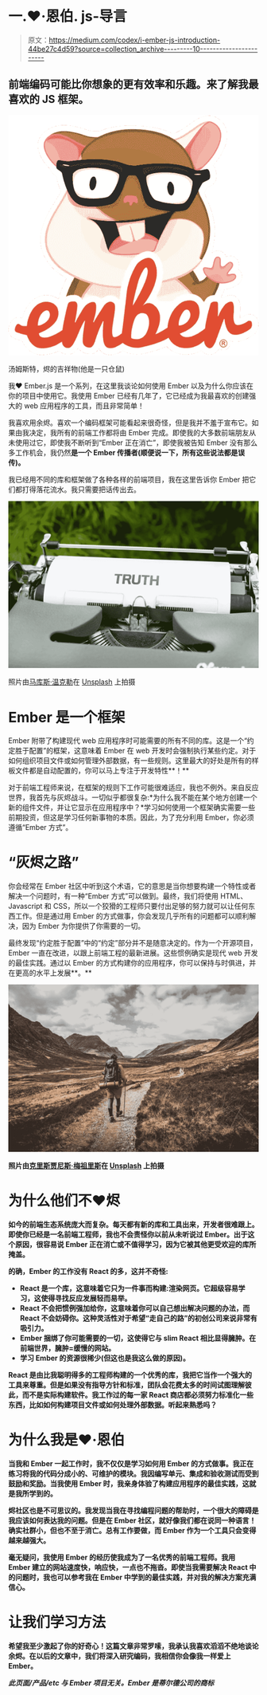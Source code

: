 # 一.❤·恩伯. js-导言

> 原文：<https://medium.com/codex/i-ember-js-introduction-44be27c4d59?source=collection_archive---------10----------------------->

## 前端编码可能比你想象的更有效率和乐趣。来了解我最喜欢的 JS 框架。

![](img/655cd3a2a74cc0c5808cbc5d1cebc107.png)

汤姆斯特，烬的吉祥物(他是一只仓鼠)

我❤ Ember.js 是一个系列，在这里我谈论如何使用 Ember 以及为什么你应该在你的项目中使用它。我使用 Ember 已经有几年了，它已经成为我最喜欢的创建强大的 web 应用程序的工具，而且非常简单！

我喜欢用余烬。喜欢一个编码框架可能看起来很奇怪，但是我并不羞于宣布它。如果由我决定，我所有的前端工作都将由 Ember 完成。即使我的大多数前端朋友从未使用过它，即使我不断听到“Ember 正在消亡”，即使我被告知 Ember 没有那么多工作机会，我仍然**是一个 Ember 传播者(顺便说一下，所有这些说法都是误传)。**

我已经用不同的库和框架做了各种各样的前端项目，我在这里告诉你 Ember 把它们都打得落花流水。我只需要把话传出去。

![](img/c4709ecb92a63cf32cd3381344fa62fd.png)

照片由[马库斯·温克勒](https://unsplash.com/@markuswinkler?utm_source=unsplash&utm_medium=referral&utm_content=creditCopyText)在 [Unsplash](https://unsplash.com/s/photos/truth?utm_source=unsplash&utm_medium=referral&utm_content=creditCopyText) 上拍摄

# Ember 是一个框架

Ember 附带了构建现代 web 应用程序时可能需要的所有不同的库。这是一个“约定胜于配置”的框架，这意味着 Ember 在 web 开发时会强制执行某些约定。对于如何组织项目文件或如何管理外部数据，有一些规则。这里最大的好处是所有的样板文件都是自动配置的，你可以马上专注于开发特性**！**

对于前端工程师来说，在框架的规则下工作可能很难适应，我也不例外。来自反应世界，我首先与灰烬战斗。一切似乎都很复杂:*为什么我不能在某个地方创建一个新的组件文件，并让它显示在应用程序中？*学习如何使用一个框架确实需要一些前期投资，但这是学习任何新事物的本质。因此，为了充分利用 Ember，你必须遵循“Ember 方式”。

# “灰烬之路”

你会经常在 Ember 社区中听到这个术语，它的意思是当你想要构建一个特性或者解决一个问题时，有一种“Ember 方式”可以做到。最终，我们将使用 HTML、Javascript 和 CSS，所以一个狡猾的工程师只要付出足够的努力就可以让任何东西工作。但是通过用 Ember 的方式做事，你会发现几乎所有的问题都可以顺利解决，因为 Ember 为你提供了你需要的一切。

最终发现“约定胜于配置”中的“约定”部分并不是随意决定的。作为一个开源项目，Ember 一直在改进，以跟上前端工程的最新进展。这些惯例确实是现代 web 开发的最佳实践。通过以 Ember 的方式构建你的应用程序，你可以保持与时俱进，并在更高的水平上发展**。**

**![](img/6d98b8a7eb8e28a1fb655693147f0947.png)**

**照片由[克里斯贾尼斯·梅祖里斯](https://unsplash.com/@krisijanis?utm_source=unsplash&utm_medium=referral&utm_content=creditCopyText)在 [Unsplash](https://unsplash.com/s/photos/way?utm_source=unsplash&utm_medium=referral&utm_content=creditCopyText) 上拍摄**

# **为什么他们不❤烬**

**如今的前端生态系统庞大而复杂。每天都有新的库和工具出来，开发者很难跟上。即使你已经是一名前端工程师，我也不会责怪你以前从未听说过 Ember。出于这个原因，很容易说 Ember 正在消亡或不值得学习，因为它被其他更受欢迎的库所掩盖。**

**的确，Ember 的工作没有 React 的多，这并不奇怪:**

*   **React 是一个库，这意味着它只为一件事而构建:渲染网页。它超级容易学习，这使得寻找反应发展轻而易举。**
*   **React 不会把惯例强加给你，这意味着你可以自己想出解决问题的办法，而 React 不会妨碍你。这种灵活性对于希望“走自己的路”的初创公司来说非常有吸引力。**
*   **Ember 捆绑了你可能需要的一切，这使得它与 slim React 相比显得臃肿。在前端世界，臃肿=缓慢的网站。**
*   **学习 Ember 的资源很稀少(但这也是我这么做的原因)。**

**React 是由比我聪明得多的工程师构建的一个优秀的库，我把它当作一个强大的工具来尊重。但是如果没有指导方针和标准，团队会花费太多的时间试图理解彼此，而不是实际构建软件。我工作过的每一家 React 商店都必须努力标准化一些东西，比如如何构建项目文件或如何处理外部数据。听起来熟悉吗？**

# **为什么我是❤·恩伯**

**当我和 Ember 一起工作时，我不仅仅是学习如何用 Ember 的方式做事。我正在练习将我的代码分成小的、可维护的模块。我因编写单元、集成和验收测试而受到鼓励和奖励。当我使用 Ember 时，我亲身体验了构建应用程序的最佳实践，这就是我所学到的。**

**烬社区也是不可思议的。我发现当我在寻找编程问题的帮助时，一个很大的障碍是我应该如何表达我的问题。但是在 Ember 社区，就好像我们都在说同一种语言！确实社群小，但也不至于消亡。总有工作要做，而 Ember 作为一个工具只会变得越来越强大。**

**毫无疑问，我使用 Ember 的经历使我成为了一名优秀的前端工程师。我用 Ember 建立的网站速度快，响应快，一点也不拖沓。即使当我需要解决 React 中的问题时，我也可以参考我在 Ember 中学到的最佳实践，并对我的解决方案充满信心。**

# **让我们学习方法**

**希望我至少激起了你的好奇心！这篇文章非常罗嗦，我承认我喜欢滔滔不绝地谈论余烬。在以后的文章中，我们将深入研究编码，我相信你会像我一样爱上 Ember。**

***此页面/产品/etc 与 Ember 项目无关。Ember 是蒂尔德公司的商标***